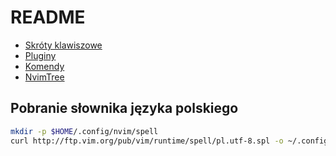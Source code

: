 # README

- [Skróty klawiszowe](skroty.md)
- [Pluginy](pluginy.md)
- [Komendy](komendy.md)
- [NvimTree](nvimtree.md)

## Pobranie słownika języka polskiego

```bash
mkdir -p $HOME/.config/nvim/spell
curl http://ftp.vim.org/pub/vim/runtime/spell/pl.utf-8.spl -o ~/.config/nvim/spell/pl.utf-8.spl
```
